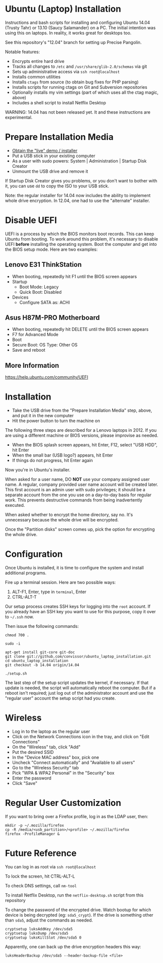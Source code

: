 Ubuntu (Laptop) Installation
============================

Instructions and bash scripts for installing and configuring Ubuntu 14.04
(Trusty Tahr) or 13.10 (Saucy Salamander) on a PC.
The initial intention was using this on laptops.  In reality, it works great for
desktops too.

See this repository's "12.04" branch for setting up Precise Pangolin.

Notable features:

* Encrypts entire hard drive
* Tracks all changes to `/etc` and `/usr/share/glib-2.0/schemas` via git
* Sets up administrative access via `ssh root@localhost`
* Installs common utilities
* Installs `ctags` from source (to obtain bug fixes for PHP parsing)
* Installs scripts for running ctags on Git and Subversion repositories
* Optionally installs my vim settings (part of which uses all the ctag magic, above)
* Includes a shell script to install Netflix Desktop

WARNING: 14.04 has not been released yet.  It and these instructions are
experimental.


Prepare Installation Media
==========================

* [Obtain the "live" demo / installer](http://cdimage.ubuntu.com/daily-live/current/trusty-desktop-amd64.iso)
* Put a USB stick in your existing computer
* As a user with sudo powers:  System | Administration | Startup Disk Creator
* Unmount the USB drive and remove it

If Startup Disk Creator gives you problems, or you don't want to bother with
it, you can use `dd` to copy the ISO to your USB stick.

Note: the regular installer for 14.04 now includes the ability to implement
whole drive encryption.  In 12.04, one had to use the "alternate" installer.


Disable UEFI
============

UEFI is a process by which the BIOS monitors boot records.  This can keep
Ubuntu from booting.  To work around this problem, it's necessary to disable
UEFI __before__ installing the operating system.  Boot the computer and get
into the BIOS setup mode.  Here are two examples:

Lenovo E31 ThinkStation
-----------------------
* When booting, repeatedly hit F1 until the BIOS screen appears
* Startup
	* Boot Mode: Legacy
	* Quick Boot: Disabled
* Devices
	* Configure SATA as: ACHI

Asus H87M-PRO Motherboard
-------------------------
* When booting, repeatedly hit DELETE until the BIOS screen appears
* F7 for Advanced Mode
* Boot
* Secure Boot: OS Type: Other OS
* Save and reboot

More Information
----------------
https://help.ubuntu.com/community/UEFI


Installation
=============

* Take the USB drive from the "Prepare Installation Media" step, above,
and put it in the new computer
* Hit the power button to turn the machine on

The following three steps are described for a Lenovo laptops in 2012.  If
you are using a different machine or BIOS versions, please improvise as
needed.

* When the BIOS splash screen appears, hit Enter, F12, select "USB HDD",
hit Enter
* When the small bar (USB logo?) appears, hit Enter
* If things do not progress, hit Enter again

Now you're in Ubuntu's installer.

When asked for a user name, DO __NOT__ use your company assigned user name.
A regular, company provided user name account will be created later.
This first account is an admin user with sudo privileges; it should be a
separate account from the one you use on a day-to-day basis for regular work.
This prevents destructive commands from being inadvertently executed.

When asked whether to encrypt the home directory, say no.  It's unnecessary
because the whole drive will be encrypted.

Once the "Partition disks" screen comes up, pick the option for encrypting
the whole drive.


Configuration
=============

Once Ubuntu is installed, it is time to configure the system and
install additional programs.

Fire up a terminal session.  Here are two possible ways:

1. ALT-F1, Enter, type in `terminal`, Enter
1. CTRL-ALT-T

Our setup process creates SSH keys for logging into the `root` account.
If you already have an SSH key you want to use for this purpose, copy it
over to `~/.ssh` now.

Then issue the following commands:

    chmod 700 .

    sudo -i

    apt-get install git-core git-doc
    git clone git://github.com/convissor/ubuntu_laptop_installation.git
    cd ubuntu_laptop_installation
    git checkout -b 14.04 origin/14.04

    ./setup.sh

The last step of the setup script updates the kernel, if necessary.  If that
update is needed, the script will automatically reboot the computer.  But if a
reboot isn't required; just log out of the administrator account and use
the "regular user" account the setup script had you create.


Wireless
========

* Log in to the laptop as the regular user
* Click on the Network Connections icon in the tray, and click on
"Edit Connections"
* On the "Wireless" tab, click "Add"
* Put the desired SSID
* In the "Device MAC address" box, pick one
* Uncheck "Connect automatically" and "Available to all users"
* Go to the "Wireless Security" tab
* Pick "WPA & WPA2 Personal" in the "Security" box
* Enter the password
* Click "Save"


Regular User Customization
==========================

If you want to bring over a Firefox profile, log in as the LDAP user, then:

    mkdir -p ~/.mozilla/firefox
    cp -R /media/<usb_partition>/<profile> ~/.mozilla/firefox
    firefox -ProfileManager &


Future Reference
================

You can log in as root via `ssh root@localhost`

To lock the screen, hit CTRL-ALT-L

To check DNS settings, call `nm-tool`

To install Netflix Desktop, run the `netflix-desktop.sh` script from this
repository

To change the password of the encrypted drive.  Watch bootup for which device
is being decrypted (eg: `sda5_crypt`).  If the drive is something other than
`sda5`, adjust the commands as needed.

    cryptsetup luksAddKey /dev/sda5
    cryptsetup luksDump /dev/sda5
    cryptsetup luksKillSlot /dev/sda5 0

Apparently, one can back up the drive encryption headers this way:

    luksHeaderBackup /dev/sda5 --header-backup-file <file>
